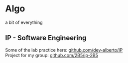 # Algo
a bit of everything
  
  
## IP - Software Engineering

Some of the lab practice here: [github.com/dev-alberto/IP](https://github.com/dev-alberto/IP)  
Project for my group: [github.com/2B5/ip-2B5](https://github.com/2B5/ip-2B5)

